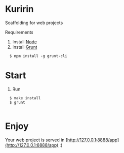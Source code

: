 Kuririn
=======

Scaffolding for web projects


Requirements
    
1. Install [Node](http://nodejs.org/download)
2. Install [Grunt](http://gruntjs.com/getting-started) 
```
  $ npm install -g grunt-cli

```

Start
=======

1. Run
```
  $ make install
  $ grunt
  
```

Enjoy
=======

Your web project is served in [http://127.0.0.1:8888/app](http://127.0.0.1:8888/app) :)

